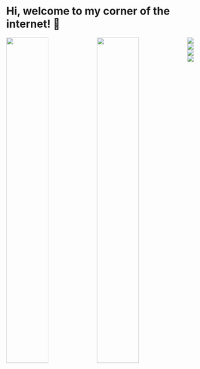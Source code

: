 # Hi, welcome to my corner of the internet! 🌸

<img align="left" width="47%" src="https://github-readme-stats.vercel.app/api?username=eviepk12&show_icons=true&theme=gruvbox_light"/>
<img align="left" width="47%" src="https://github-readme-stats.vercel.app/api/top-langs/?username=eviepk12&layout=compact"/>

<!--
![Anurag's GitHub stats](https://github-readme-stats.vercel.app/api?username=eviepk12&show_icons=true&theme=gruvbox_light)
[![Top Langs](https://github-readme-stats.vercel.app/api/top-langs/?username=eviepk12&layout=compact)](https://github.com/anuraghazra/github-readme-stats)
-->

<img align="left" src="https://img.shields.io/badge/python-3670A0?style=for-the-badge&logo=python&logoColor=ffdd54"/>
<img align="left" src="https://img.shields.io/badge/html5-%23E34F26.svg?style=for-the-badge&logo=html5&logoColor=white"/>
<img align="left" src="https://img.shields.io/badge/css3-%231572B6.svg?style=for-the-badge&logo=css3&logoColor=white"/>
<img align="left" src="https://img.shields.io/badge/java-%23ED8B00.svg?style=for-the-badge&logo=java&logoColor=white"/>
